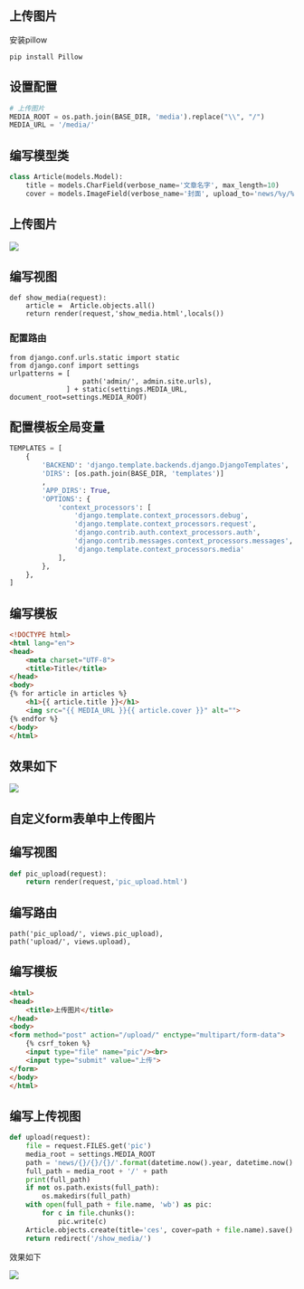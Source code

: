 ## 上传图片

安装pillow
```
pip install Pillow
```
## 设置配置

```python
# 上传图片
MEDIA_ROOT = os.path.join(BASE_DIR, 'media').replace("\\", "/")
MEDIA_URL = '/media/'
```

## 编写模型类

```python
class Article(models.Model):
    title = models.CharField(verbose_name='文章名字', max_length=10)
    cover = models.ImageField(verbose_name='封面', upload_to='news/%y/%m/%d')
```

## 上传图片



![](http://tp.jikedaohang.com/20191214224618_VylrR0_Screenshot.jpeg)

## 编写视图

```
def show_media(request):
    article =  Article.objects.all()
    return render(request,'show_media.html',locals())
```

### 配置路由

```
from django.conf.urls.static import static
from django.conf import settings
urlpatterns = [
                  path('admin/', admin.site.urls),
              ] + static(settings.MEDIA_URL, document_root=settings.MEDIA_ROOT)
```

## 配置模板全局变量

```python
TEMPLATES = [
    {
        'BACKEND': 'django.template.backends.django.DjangoTemplates',
        'DIRS': [os.path.join(BASE_DIR, 'templates')]
        ,
        'APP_DIRS': True,
        'OPTIONS': {
            'context_processors': [
                'django.template.context_processors.debug',
                'django.template.context_processors.request',
                'django.contrib.auth.context_processors.auth',
                'django.contrib.messages.context_processors.messages',
                'django.template.context_processors.media'
            ],
        },
    },
]
```

## 编写模板

```html
<!DOCTYPE html>
<html lang="en">
<head>
    <meta charset="UTF-8">
    <title>Title</title>
</head>
<body>
{% for article in articles %}
    <h1>{{ article.title }}</h1>
    <img src="{{ MEDIA_URL }}{{ article.cover }}" alt="">
{% endfor %}
</body>
</html>
```

## 效果如下

![](http://tp.jikedaohang.com/20191214225315_ilNyiU_Screenshot.jpeg)



## 自定义form表单中上传图片

## 编写视图

```python
def pic_upload(request):
    return render(request,'pic_upload.html')
```

## 编写路由

```
path('pic_upload/', views.pic_upload),
path('upload/', views.upload),
```

## 编写模板

```html 
<html>
<head>
    <title>上传图片</title>
</head>
<body>
<form method="post" action="/upload/" enctype="multipart/form-data">
    {% csrf_token %}
    <input type="file" name="pic"/><br>
    <input type="submit" value="上传">
</form>
</body>
</html>
```

## 编写上传视图

```python
def upload(request):
    file = request.FILES.get('pic')
    media_root = settings.MEDIA_ROOT
    path = 'news/{}/{}/{}/'.format(datetime.now().year, datetime.now().month, datetime.now().day)
    full_path = media_root + '/' + path
    print(full_path)
    if not os.path.exists(full_path):
        os.makedirs(full_path)
    with open(full_path + file.name, 'wb') as pic:
        for c in file.chunks():
            pic.write(c)
    Article.objects.create(title='ces', cover=path + file.name).save()
    return redirect('/show_media/')
```

效果如下

![](http://tp.jikedaohang.com/20191214232430_I9Z4fg_Screenshot.jpeg)





